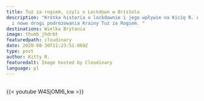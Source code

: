 ```yaml
---
title: Tuż za rogiem, czyli o Lockdown w Bristolu
description: "Krótka historia o lockdownie i jego wpływie na Kicię R. Adaptacja
  i nowe drogi podróżowania Krainy Tuż za Rogiem. "
destinations: Wielka Brytania
image: thumb_jhdr6t
featuredpath: cloudinary
date: 2020-08-30T11:23:51.069Z
type: post
author: Kitty R.
featuredalt: Image hosted by Cloudinary
language: pl
---
```

<br>{{< youtube W4SjOMI6_kw >}}</br>